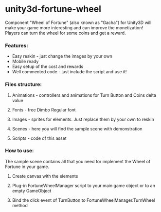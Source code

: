 # unity3d-fortune-wheel
Component "Wheel of Fortune" (also known as "Gacha") for Unity3D will make your game more interesting and can improve the monetization! Players can turn the wheel for some coins and get a reward.

### Features:
* Easy reskin - just change the images by your own
* Mobile ready
* Easy setup of the cost and rewards
* Well commented code - just include the script and use it!

### Files structure:

1) Animations - controllers and animations for Turn Button and Coins delta value

2) Fonts - free Dimbo Regular font

3) Images - sprites for elements. Just replace them by your own to reskin

4) Scenes - here you will find the sample scene with demonstration

5) Scripts - code of this asset

### How to use:

The sample scene contains all that you need for implement the Wheel of Fortune in your game.

1) Create canvas with the elements

2) Plug-in FortuneWheelManager script to your main game object or to an empty GameObject

3) Bind the click event of TurnButton to FortuneWheelManager.TurnWheel method
